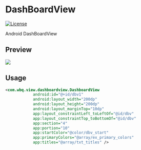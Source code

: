 # DashBoardView
[![License](https://img.shields.io/badge/license-Apache%202-blue.svg)](https://www.apache.org/licenses/LICENSE-2.0)

Android DashBoardView

## Preview
![](https://github.com/BinQi/DashBoardView/blob/master/raw/device-2019-12-03-173111.gif/w/281)

## Usage
```Xml
<com.wbq.view.dashboardview.DashboardView
            android:id="@+id/dbv1"
            android:layout_width="200dp"
            android:layout_height="200dp"
            android:layout_marginTop="10dp"
            app:layout_constraintLeft_toLeftOf="@id/dbv"
            app:layout_constraintTop_toBottomOf="@id/dbv"
            app:section="4"
            app:portion="10"
            app:startColor="@color/dbv_start"
            app:primaryColors="@array/ex_primary_colors"
            app:titles="@array/txt_titles" />
```
